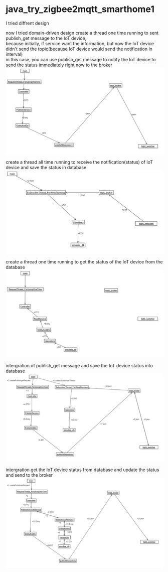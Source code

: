 # java_try_zigbee2mqtt_smarthome1

I tried diffrent design

now I tried domain-driven design
create a thread one time running to sent publish_get message to the IoT device,   
because initially, if service want the information, but now the IoT device didn't send the topic(because IoT device would send the notification in interval)   
in this case, you can use publish_get message to notify the IoT device to send the status immediately right now to the broker
![image](https://github.com/KeithLaiKB/java_try_zigbee2mqtt_smarthome1/blob/main/doc/ddd_doc/Model_sendMessage_Main_0.jpg)

create a thread all time running to receive the notification(status) of IoT device and save the status in database
![image](https://github.com/KeithLaiKB/java_try_zigbee2mqtt_smarthome1/blob/main/doc/ddd_doc/Model_subscribeMessage_Main_2.jpg)

create a thread one time running to get the status of the IoT device from the database
![image](https://github.com/KeithLaiKB/java_try_zigbee2mqtt_smarthome1/blob/main/doc/ddd_doc/Model_readMessage_Main_3.jpg)

intergration of publish_get message and save the IoT device status into database
![image](https://github.com/KeithLaiKB/java_try_zigbee2mqtt_smarthome1/blob/main/doc/ddd_doc/Model_publishget_and_subscribe_ObjectDiagram1_4.jpg)

intergration get the IoT device status from database and update the status and send to the broker
![image](https://github.com/KeithLaiKB/java_try_zigbee2mqtt_smarthome1/blob/main/doc/ddd_doc/Model_readAndPublish_ObjectDiagram1_5.jpg)

